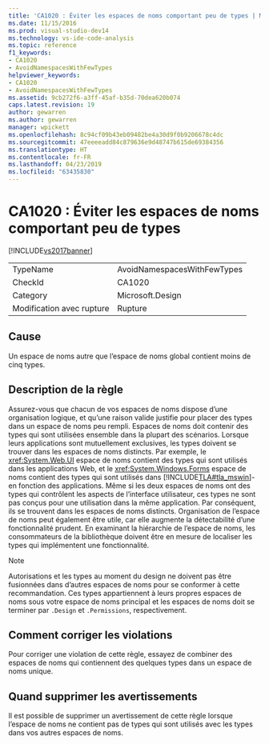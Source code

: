 ```yaml
---
title: 'CA1020 : Éviter les espaces de noms comportant peu de types | Microsoft Docs'
ms.date: 11/15/2016
ms.prod: visual-studio-dev14
ms.technology: vs-ide-code-analysis
ms.topic: reference
f1_keywords:
- CA1020
- AvoidNamespacesWithFewTypes
helpviewer_keywords:
- CA1020
- AvoidNamespacesWithFewTypes
ms.assetid: 9cb272f6-a3ff-45af-b35d-70dea620b074
caps.latest.revision: 19
author: gewarren
ms.author: gewarren
manager: wpickett
ms.openlocfilehash: 8c94cf09b43eb09482be4a30d9f0b9206678c4dc
ms.sourcegitcommit: 47eeeeadd84c879636e9d48747b615de69384356
ms.translationtype: HT
ms.contentlocale: fr-FR
ms.lasthandoff: 04/23/2019
ms.locfileid: "63435830"
---
```

# <a name="ca1020-avoid-namespaces-with-few-types"></a>CA1020 : Éviter les espaces de noms comportant peu de types
[!INCLUDE[vs2017banner](../includes/vs2017banner.md)]

|||
|-|-|
|TypeName|AvoidNamespacesWithFewTypes|
|CheckId|CA1020|
|Category|Microsoft.Design|
|Modification avec rupture|Rupture|

## <a name="cause"></a>Cause
 Un espace de noms autre que l’espace de noms global contient moins de cinq types.

## <a name="rule-description"></a>Description de la règle
 Assurez-vous que chacun de vos espaces de noms dispose d’une organisation logique, et qu’une raison valide justifie pour placer des types dans un espace de noms peu rempli. Espaces de noms doit contenir des types qui sont utilisées ensemble dans la plupart des scénarios. Lorsque leurs applications sont mutuellement exclusives, les types doivent se trouver dans les espaces de noms distincts. Par exemple, le <xref:System.Web.UI> espace de noms contient des types qui sont utilisés dans les applications Web, et le <xref:System.Windows.Forms> espace de noms contient des types qui sont utilisés dans [!INCLUDE[TLA#tla_mswin](../includes/tlasharptla-mswin-md.md)]-en fonction des applications. Même si les deux espaces de noms ont des types qui contrôlent les aspects de l’interface utilisateur, ces types ne sont pas conçus pour une utilisation dans la même application. Par conséquent, ils se trouvent dans les espaces de noms distincts. Organisation de l’espace de noms peut également être utile, car elle augmente la détectabilité d’une fonctionnalité prudent. En examinant la hiérarchie de l’espace de noms, les consommateurs de la bibliothèque doivent être en mesure de localiser les types qui implémentent une fonctionnalité.

> [!NOTE]
> Autorisations et les types au moment du design ne doivent pas être fusionnées dans d’autres espaces de noms pour se conformer à cette recommandation. Ces types appartiennent à leurs propres espaces de noms sous votre espace de noms principal et les espaces de noms doit se terminer par `.Design` et `.Permissions`, respectivement.

## <a name="how-to-fix-violations"></a>Comment corriger les violations
 Pour corriger une violation de cette règle, essayez de combiner des espaces de noms qui contiennent des quelques types dans un espace de noms unique.

## <a name="when-to-suppress-warnings"></a>Quand supprimer les avertissements
 Il est possible de supprimer un avertissement de cette règle lorsque l’espace de noms ne contient pas de types qui sont utilisés avec les types dans vos autres espaces de noms.
